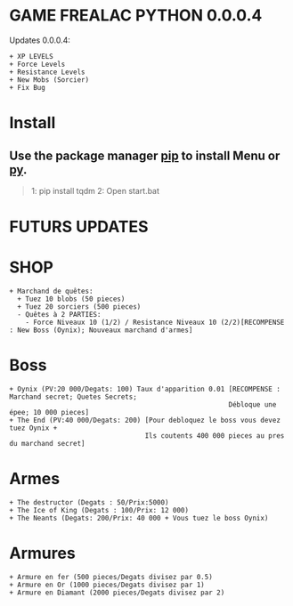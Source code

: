# GAME FREALAC PYTHON 0.0.0.4
Updates 0.0.0.4:
```
+ XP LEVELS
+ Force Levels
+ Resistance Levels
+ New Mobs (Sorcier)
+ Fix Bug
```

# Install 

## Use the package manager [pip](https://pip.pypa.io/en/stable/) to install Menu or [py](https://www.python.org/downloads/).

> 1: pip install tqdm
> 2: Open start.bat



# FUTURS UPDATES
# SHOP
```
+ Marchand de quêtes:
  + Tuez 10 blobs (50 pieces)
  + Tuez 20 sorciers (500 pieces)
  - Quêtes à 2 PARTIES:
    - Force Niveaux 10 (1/2) / Resistance Niveaux 10 (2/2)[RECOMPENSE : New Boss (Oynix); Nouveaux marchand d'armes]
```
# Boss
```
+ Oynix (PV:20 000/Degats: 100) Taux d'apparition 0.01 [RECOMPENSE : Marchand secret; Quetes Secrets; 
                                                       Débloque une épee; 10 000 pieces]
+ The End (PV:40 000/Degats: 200) [Pour debloquez le boss vous devez tuez Oynix + 
                                  Ils coutents 400 000 pieces au pres du marchand secret]
```
# Armes
```
+ The destructor (Degats : 50/Prix:5000)
+ The Ice of King (Degats : 100/Prix: 12 000)
+ The Neants (Degats: 200/Prix: 40 000 + Vous tuez le boss Oynix)
```
# Armures
```
+ Armure en fer (500 pieces/Degats divisez par 0.5)
+ Armure en Or (1000 pieces/Degats divisez par 1)
+ Armure en Diamant (2000 pieces/Degats divisez par 2)
```
